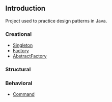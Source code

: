 ## Introduction

Project used to practice design patterns in Java.

### Creational
- [Singleton](src/tech/marcusvieira/creational/singleton/Singleton.md)
- [Factory](src/tech/marcusvieira/creational/factory/Factory.md)
- [AbstractFactory](src/tech/marcusvieira/creational/abstractfactory/AbstractFactory.md)

### Structural

### Behavioral
- [Command](src/tech/marcusvieira/behavioral/command/Command.md)